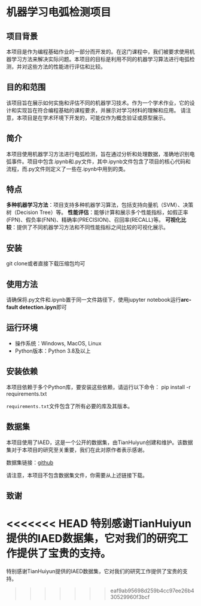 # 机器学习电弧检测项目
## 项目背景

本项目是作为编程基础作业的一部分而开发的。在这门课程中，我们被要求使用机器学习方法来解决实际问题。本项目的目标是利用不同的机器学习算法进行电弧检测，并对这些方法的性能进行评估和比较。

## 目的和范围

该项目旨在展示如何实施和评估不同的机器学习技术。作为一个学术作业，它的设计和实现旨在符合编程基础的课程要求，并展示对学习材料的理解和应用。
请注意，本项目是在学术环境下开发的，可能仅作为概念验证或原型展示。

## 简介
本项目使用机器学习方法进行电弧检测，旨在通过分析和处理数据，准确地识别电弧事件。项目中包含.ipynb和.py文件，其中.ipynb文件包含了项目的核心代码和流程，而.py文件则定义了一些在.ipynb中用到的类。

## 特点
**多种机器学习方法**：项目支持多种机器学习算法，包括支持向量机（SVM）、决策树（Decision Tree）等。
**性能评估**：能够计算和展示多个性能指标，如假正率(FPN)、假负率(FNN)、精确率(PRECISION)、召回率(RECALL)等。
**可视化比较**：提供了不同机器学习方法和不同性能指标之间比较的可视化展示。

## 安装
git clone或者直接下载压缩包均可

## 使用方法
请确保将.py文件和.ipynb置于同一文件路径下，使用jupyter notebook运行**arc-fault detection.ipyn**即可

## 运行环境

- 操作系统：Windows, MacOS, Linux
- Python版本：Python 3.8及以上

## 安装依赖

本项目依赖于多个Python库，要安装这些依赖，请运行以下命令：
pip install -r requirements.txt

`requirements.txt`文件包含了所有必要的库及其版本。


## 数据集

本项目使用了IAED，这是一个公开的数据集，由TianHuiyun创建和维护。该数据集对于本项目的研究至关重要，我们在此对原作者表示感谢。

数据集链接：[github](https://github.com/inteverdata/IAED)

请注意，本项目不包含数据集文件，你需要从上述链接下载。

## 致谢

<<<<<<< HEAD
特别感谢TianHuiyun提供的IAED数据集，它对我们的研究工作提供了宝贵的支持。
=======
特别感谢TianHuiyun提供的IAED数据集，它对我们的研究工作提供了宝贵的支持。
>>>>>>> eaf9ab95698d259b4cc97ee26b430529960f3bcf
